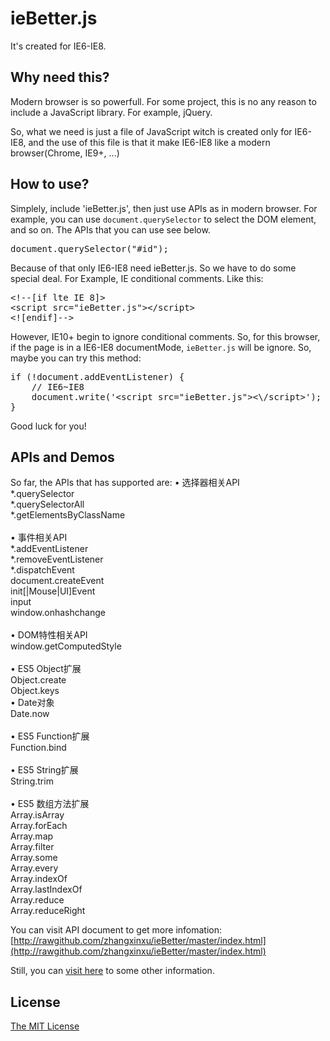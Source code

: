 
ieBetter.js
================
It's created for IE6-IE8.


Why need this?
-----------------
Modern browser is so powerfull. For some project, this is no any reason to include a JavaScript library. For example, jQuery.

So, what we need is just a file of JavaScript witch is created only for IE6-IE8, and the use of this file is that it make IE6-IE8 like a modern browser(Chrome, IE9+, ...)

How to use?
----------------
Simplely, include 'ieBetter.js', then just use APIs as in modern browser. For example, you can use <code>document.querySelector</code> to select the DOM element, and so on. The APIs that you can use see below.

<pre>document.querySelector("#id");</pre>

Because of that only IE6-IE8 need ieBetter.js. So we have to do some special deal. For Example, IE conditional comments. Like this:
<pre>&lt;!--[if lte IE 8]>
&lt;script src="ieBetter.js">&lt;/script>
&lt;![endif]--></pre>

However, IE10+ begin to ignore conditional comments. So, for this browser, if the page is in a IE6-IE8 documentMode, <code>ieBetter.js</code> will be ignore. So, maybe you can try this method:
<pre>if (!document.addEventListener) {
    // IE6~IE8
    document.write('&lt;script src="ieBetter.js">&lt;\/script>');	
}</pre>

Good luck for you!

APIs and Demos
------------------
So far, the APIs that has supported are:
• 选择器相关API<br>
*.querySelector<br>
*.querySelectorAll<br>
*.getElementsByClassName<br><br>
• 事件相关API<br>
*.addEventListener<br>
*.removeEventListener<br>
*.dispatchEvent<br>
document.createEvent<br>
init[|Mouse|UI]Event<br>
input<br>
window.onhashchange<br><br>
• DOM特性相关API<br>
window.getComputedStyle<br><br>
• ES5 Object扩展<br>
Object.create<br>
Object.keys<br>
• Date对象<br>
Date.now<br><br>
• ES5 Function扩展<br>
Function.bind<br><br>
• ES5 String扩展<br>
String.trim<br><br>
• ES5 数组方法扩展<br>
Array.isArray<br>
Array.forEach<br>
Array.map<br>
Array.filter<br>
Array.some<br>
Array.every<br>
Array.indexOf<br>
Array.lastIndexOf<br>
Array.reduce<br>
Array.reduceRight

You can visit API document to get more infomation: [http://rawgithub.com/zhangxinxu/ieBetter/master/index.html](http://rawgithub.com/zhangxinxu/ieBetter/master/index.html)

Still, you can [visit here](http://www.zhangxinxu.com/wordpress/?p=3835) to some other information.


License
-------------------
[The MIT License](https://github.com/zhangxinxu/ieBetter/blob/master/LICENSE.md)




